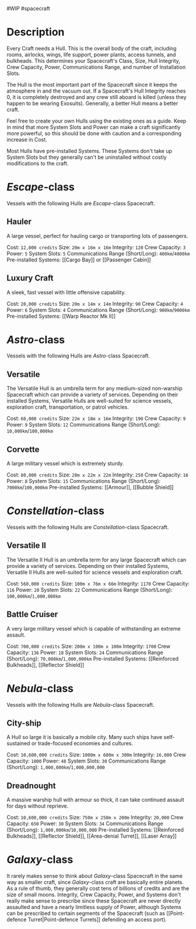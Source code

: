 #WIP #spacecraft

# Description

Every Craft needs a Hull. This is the overall body of the craft, including rooms, airlocks, wings, life support, power plants, access tunnels, and bulkheads. This determines your Spacecraft's Class, Size, Hull Integrity, Crew Capacity, Power, Communications Range, and number of Installation Slots. 

The Hull is the most important part of the Spacecraft since it keeps the atmosphere in and the vacuum out. If a Spacecraft's Hull Integrity reaches 0, it is completely destroyed and any crew still aboard is killed (unless they happen to be wearing Exosuits). Generally, a better Hull means a better craft.

Feel free to create your own Hulls using the existing ones as a guide. Keep in mind that more System Slots and Power can make a craft significantly more powerful, so this should be done with caution and a corresponding increase in Cost. 

Most Hulls have pre-installed Systems. These Systems don't take up System Slots but they generally can't be uninstalled without costly modifications to the craft. 


# *Escape*-class

Vessels with the following Hulls are *Escape*-class Spacecraft. 

## Hauler

A large vessel, perfect for hauling cargo or transporting lots of passengers.

Cost: `12,000 credits`
Size: `20m x 16m x 16m`
Integrity: `120`
Crew Capacity: `3`
Power: `5`
System Slots: `5`
Communications Range (Short/Long): `400km`/`4000km`
Pre-installed Systems: [[Cargo Bay]] or [[Passenger Cabin]]

## Luxury Craft

A sleek, fast vessel with little offensive capability.

Cost: `20,000 credits`
Size: `20m x 14m x 14m`
Integrity: `90`
Crew Capacity: `4`
Power: `6`
System Slots: `4`
Communications Range (Short/Long): `900km`/`9000km`
Pre-installed Systems: [[Warp Reactor Mk II]]

# *Astro*-class

Vessels with the following Hulls are *Astro*-class Spacecraft. 

## Versatile

The Versatile Hull is an umbrella term for any medium-sized non-warship Spacecraft which can provide a variety of services. Depending on their installed Systems, Versatile Hulls are well-suited for science vessels, exploration craft, transportation, or patrol vehicles.

Cost: `60,000 credits`
Size: `22m x 18m x 16m`
Integrity: `190`
Crew Capacity: `9`
Power: `9`
System Slots: `12`
Communications Range (Short/Long): `10,000km`/`100,000km`

## Corvette

A large military vessel which is extremely sturdy.

Cost: `80,000 credits`
Size: `28m x 22m x 22m`
Integrity: `250`
Crew Capacity: `16`
Power: `8`
System Slots: `15`
Communications Range (Short/Long): `7000km`/`100,000km`
Pre-installed Systems: [[Armour]], [[Bubble Shield]]

# *Constellation*-class

Vessels with the following Hulls are *Constellation*-class Spacecraft. 

## Versatile II

The Versatile II Hull is an umbrella term for any large Spacecraft which can provide a variety of services. Depending on their installed Systems, Versatile II Hulls are well-suited for science vessels and exploration craft.

Cost: `560,000 credits`
Size: `100m x 76m x 66m`
Integrity: `1170`
Crew Capacity: `116`
Power: `20`
System Slots: `22`
Communications Range (Short/Long): `100,000km`/`1,000,000km`

## Battle Cruiser

A very large military vessel which is capable of withstanding an extreme assault.

Cost: `700,000 credits`
Size: `200m x 100m x 100m`
Integrity: `1700`
Crew Capacity: `136`
Power: `18`
System Slots: `24`
Communications Range (Short/Long): `70,000km`/`1,000,000km`
Pre-installed Systems: [[Reinforced Bulkheads]], [[Reflector Shield]]

# *Nebula*-class

Vessels with the following Hulls are *Nebula*-class Spacecraft. 

## City-ship

A Hull so large it is basically a mobile city. Many such ships have self-sustained or trade-focused economies and cultures.

Cost: `10,600,000 credits`
Size: `1000m x 600m x 300m`
Integrity: `16,000`
Crew Capacity: `1000`
Power: `48`
System Slots: `30`
Communications Range (Short/Long): `1,000,000km`/`1,000,000,000`

## Dreadnought

A massive warship hull with armour so thick, it can take continued assault for days without reprieve.

Cost: `10,600,000 credits`
Size: `750m x 250m x 200m`
Integrity: `20,000`
Crew Capacity: `650`
Power: `30`
System Slots: `34`
Communications Range (Short/Long): `1,000,000km`/`10,000,000`
Pre-installed Systems: [[Reinforced Bulkheads]], [[Reflector Shield]], [[Area-denial Turret]], [[Laser Array]]

# *Galaxy*-class

It rarely makes sense to think about *Galaxy*-class Spacecraft in the same way as smaller craft, since *Galaxy*-class craft are basically entire planets. As a rule of thumb, they generally cost tens of billions of credits and are the size of small moons. Integrity, Crew Capacity, Power, and Systems don't really make sense to prescribe since these Spacecraft are never directly assaulted and have a nearly limitless supply of Power, although Systems can be prescribed to certain segments of the Spacecraft (such as [[Point-defence Turret|Point-defence Turrets]] defending an access port).